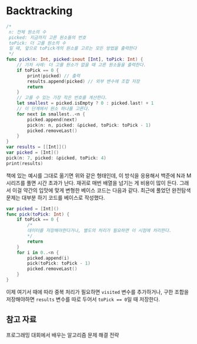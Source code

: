 # Backtracking

```swift
/*
 n: 전체 원소의 수
 picked: 지금까지 고른 원소들의 번호
 toPick: 더 고를 원소의 수
 일 때, 앞으로 toPick개의 원소를 고르는 모든 방법을 출력한다
 */
func pick(n: Int, picked:inout [Int], toPick: Int) {
    // 기저 사례: 더 고를 원소가 없을 때 고른 원소들을 출력한다.
    if toPick == 0 {
        print(picked) // 출력
        results.append(picked) // 외부 변수에 조합 저장
        return
    }
    // 고를 수 있는 가장 작은 번호를 계산한다.
    let smallest = picked.isEmpty ? 0 : picked.last! + 1
    // 이 단계에서 원소 하나를 고른다.
    for next in smallest..<n {
        picked.append(next)
        pick(n: n, picked: &picked, toPick: toPick - 1)
        picked.removeLast()
    }
}
var results = [[Int]]()
var picked = [Int]()
pick(n: 7, picked: &picked, toPick: 4)
print(results)
```

책에 있는 예시를 그대로 옮기면 위와 같은 형태인데, 이 방식을 응용해서 백준에 N과 M 시리즈를 풀면 시간 초과가 난다. 재귀로 매번 배열을 넘기는 게 비용이 많이 든다. 그래서 이걸 약간의 입맛에 맞게 변형한 베이스 코드는 다음과 같다. 최근에 풀었던 완전탐색 문제는 대부분 하기 코드를 베이스로 작성했다.

```swift
var picked = [Int]()
func pick(toPick: Int) {
    if toPick == 0 {
        /*
        데이터를 저장해야한다거나, 별도의 처리가 필요하면 이 시점에 처리한다.
        */
        return
    }
    for i in 0..<n {
        picked.append(i)
        pick(toPick: toPick - 1)
        picked.removeLast()
    }
}
```

이제 여기서 때에 따라 중복 처리가 필요하면 `visited` 변수를 추가하거나, 구한 조합을 저장해야하면 `results` 변수를 따로 두어서 `toPick == 0`일 때 저장한다.

## 참고 자료

프로그래밍 대회에서 배우는 알고리즘 문제 해결 전략